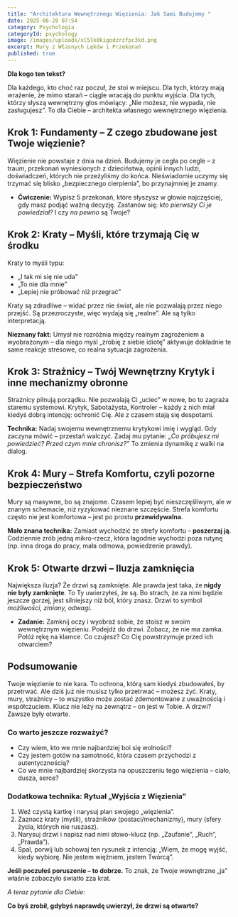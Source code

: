 ```yaml
---
title: "Architektura Wewnętrznego Więzienia: Jak Sami Budujemy "
date: 2025-06-28 07:54
category: Psychologia
categoryId: psychology
image: /images/uploads/xl5lk0kigodzrzfpc3kd.png
excerpt: Mury z Własnych Lęków i Przekonań
published: true
---
```

<p><strong>Dla kogo ten tekst?</strong><br>

Dla każdego, kto choć raz poczuł, że stoi w miejscu. Dla tych, którzy mają wrażenie, że mimo starań – ciągle wracają do punktu wyjścia. Dla tych, którzy słyszą wewnętrzny głos mówiący: „Nie możesz, nie wypada, nie zasługujesz”. To dla Ciebie – architekta własnego wewnętrznego więzienia.</p>



<h2>Krok 1: Fundamenty – Z czego zbudowane jest Twoje więzienie?</h2>

<p>Więzienie nie powstaje z dnia na dzień. Budujemy je cegła po cegle – z traum, przekonań wyniesionych z dzieciństwa, opinii innych ludzi, doświadczeń, których nie przeżyliśmy do końca. Nieświadomie uczymy się trzymać się blisko „bezpiecznego cierpienia”, bo przynajmniej je znamy.</p>



<ul>

  <li><strong>Ćwiczenie:</strong> Wypisz 5 przekonań, które słyszysz w głowie najczęściej, gdy masz podjąć ważną decyzję. Zastanów się: <em>kto pierwszy Ci je powiedział?</em> I czy <em>na pewno</em> są Twoje?</li>

</ul>



<h2>Krok 2: Kraty – Myśli, które trzymają Cię w środku</h2>

<p>Kraty to myśli typu:</p>

<ul>

  <li>„I tak mi się nie uda”</li>

  <li>„To nie dla mnie”</li>

  <li>„Lepiej nie próbować niż przegrać”</li>

</ul>

<p>Kraty są zdradliwe – widać przez nie świat, ale nie pozwalają przez niego przejść. Są przezroczyste, więc wydają się „realne”. Ale są tylko interpretacją.</p>



<p><strong>Nieznany fakt:</strong> Umysł nie rozróżnia między realnym zagrożeniem a wyobrażonym – dla niego myśl „zrobię z siebie idiotę” aktywuje dokładnie te same reakcje stresowe, co realna sytuacja zagrożenia.</p>



<h2>Krok 3: Strażnicy – Twój Wewnętrzny Krytyk i inne mechanizmy obronne</h2>

<p>Strażnicy pilnują porządku. Nie pozwalają Ci „uciec” w nowe, bo to zagraża staremu systemowi. Krytyk, Sabotażysta, Kontroler – każdy z nich miał kiedyś dobrą intencję: ochronić Cię. Ale z czasem stają się despotami.</p>



<p><strong>Technika:</strong> Nadaj swojemu wewnętrznemu krytykowi imię i wygląd. Gdy zaczyna mówić – przestań walczyć. Zadaj mu pytanie: <em>„Co próbujesz mi powiedzieć? Przed czym mnie chronisz?”</em> To zmienia dynamikę z walki na dialog.</p>



<h2>Krok 4: Mury – Strefa Komfortu, czyli pozorne bezpieczeństwo</h2>

<p>Mury są masywne, bo są znajome. Czasem lepiej być nieszczęśliwym, ale w znanym schemacie, niż ryzykować nieznane szczęście. Strefa komfortu często nie jest komfortowa – jest po prostu <strong>przewidywalna</strong>.</p>



<p><strong>Mało znana technika:</strong> Zamiast wychodzić ze strefy komfortu – <strong>poszerzaj ją</strong>. Codziennie zrób jedną mikro-rzecz, która łagodnie wychodzi poza rutynę (np. inna droga do pracy, mała odmowa, powiedzenie prawdy).</p>



<h2>Krok 5: Otwarte drzwi – Iluzja zamknięcia</h2>

<p>Największa iluzja? Że drzwi są zamknięte. Ale prawda jest taka, że <strong>nigdy nie były zamknięte</strong>. To Ty uwierzyłeś, że są. Bo strach, że za nimi będzie jeszcze gorzej, jest silniejszy niż ból, który znasz. Drzwi to symbol <em>możliwości, zmiany, odwagi</em>.</p>



<ul>

  <li><strong>Zadanie:</strong> Zamknij oczy i wyobraź sobie, że stoisz w swoim wewnętrznym więzieniu. Podejdź do drzwi. Zobacz, że nie ma zamka. Połóż rękę na klamce. Co czujesz? Co Cię powstrzymuje przed ich otwarciem?</li>

</ul>



<h2>Podsumowanie</h2>

<p>Twoje więzienie to nie kara. To ochrona, którą sam kiedyś zbudowałeś, by przetrwać. Ale dziś już nie musisz tylko przetrwać – możesz żyć. Kraty, mury, strażnicy – to wszystko może zostać zdemontowane z uważnością i współczuciem. Klucz nie leży na zewnątrz – on jest w Tobie. A drzwi? Zawsze były otwarte.</p>



<h3>Co warto jeszcze rozważyć?</h3>

<ul>

  <li>Czy wiem, kto we mnie najbardziej boi się wolności?</li>

  <li>Czy jestem gotów na samotność, która czasem przychodzi z autentycznością?</li>

  <li>Co we mnie najbardziej skorzysta na opuszczeniu tego więzienia – ciało, dusza, serce?</li>

</ul>



<h3>Dodatkowa technika: Rytuał „Wyjścia z Więzienia”</h3>

<ol>

  <li>Weź czystą kartkę i narysuj plan swojego „więzienia”.</li>

  <li>Zaznacz kraty (myśli), strażników (postaci/mechanizmy), mury (sfery życia, których nie ruszasz).</li>

  <li>Narysuj drzwi i napisz nad nimi słowo-klucz (np. „Zaufanie”, „Ruch”, „Prawda”).</li>

  <li>Spal, porwij lub schowaj ten rysunek z intencją: „Wiem, że mogę wyjść, kiedy wybiorę. Nie jestem więźniem, jestem Twórcą”.</li>

</ol>



<p><strong>Jeśli poczułeś poruszenie – to dobrze.</strong> To znak, że Twoje wewnętrzne „ja” właśnie zobaczyło światło zza krat.</p>



<p><em>A teraz pytanie dla Ciebie:</em><br>

<strong>Co byś zrobił, gdybyś naprawdę uwierzył, że drzwi są otwarte?</strong></p>
